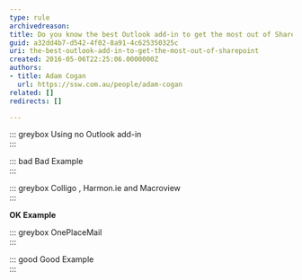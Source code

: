 ```yaml
---
type: rule
archivedreason: 
title: Do you know the best Outlook add-in to get the most out of SharePoint?
guid: a32dd4b7-d542-4f02-8a91-4c625350325c
uri: the-best-outlook-add-in-to-get-the-most-out-of-sharepoint
created: 2016-05-06T22:25:06.0000000Z
authors:
- title: Adam Cogan
  url: https://ssw.com.au/people/adam-cogan
related: []
redirects: []

---
```


::: greybox
Using no Outlook add-in  
:::


::: bad
Bad Example  
:::


::: greybox
Colligo , Harmon.ie and Macroview  
:::


 **OK Example** 

::: greybox
OnePlaceMail  
:::


::: good
Good Example  
:::

<!--endintro-->

